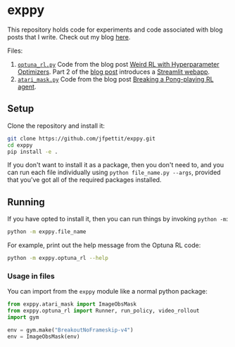 # exppy

This repository holds code for experiments and code associated with blog posts that I write. Check out my blog [here](https://jacobpettit.com).

Files:
1. [`optuna_rl.py`](https://github.com/jfpettit/exppy/blob/main/optuna_rl.py) Code from the blog post [Weird RL with Hyperparameter Optimizers](https://www.jacobpettit.com/weird-rl-with-hyperparameter-optimizers/). Part 2 of the [blog post](https://www.jacobpettit.com/weird-rl-part-2-training-in-the-browser/) introduces a [Streamlit webapp](https://intense-savannah-69104.herokuapp.com).
2. [`atari_mask.py`](https://github.com/jfpettit/exppy/blob/main/atari_mask.py) Code from the blog post [Breaking a Pong-playing RL agent](https://www.jacobpettit.com/breaking-a-pong-playing-rl-agent/).


## Setup

Clone the repository and install it:
```bash
git clone https://github.com/jfpettit/exppy.git
cd exppy
pip install -e .
```

If you don't want to install it as a package, then you don't need to, and you can run each file individually using `python file_name.py --args`, provided that you've got all of the required packages installed.

## Running

If you have opted to install it, then you can run things by invoking `python -m`:

```bash
python -m exppy.file_name
```

For example, print out the help message from the Optuna RL code:

```bash
python -m exppy.optuna_rl --help
```

### Usage in files

You can import from the `exppy` module like a normal python package:

```python
from exppy.atari_mask import ImageObsMask
from exppy.optuna_rl import Runner, run_policy, video_rollout
import gym

env = gym.make("BreakoutNoFrameskip-v4")
env = ImageObsMask(env)
```

